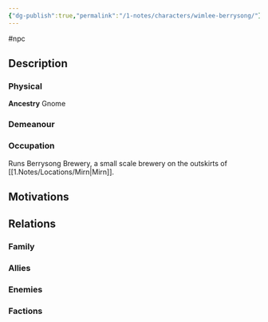 ```yaml
---
{"dg-publish":true,"permalink":"/1-notes/characters/wimlee-berrysong/"}
---
```


#npc 

## Description
### Physical
**Ancestry** Gnome

### Demeanour

### Occupation
Runs Berrysong Brewery, a small scale brewery on the outskirts of [[1.Notes/Locations/Mirn\|Mirn]].

## Motivations

## Relations
### Family
### Allies
### Enemies
### Factions

 
